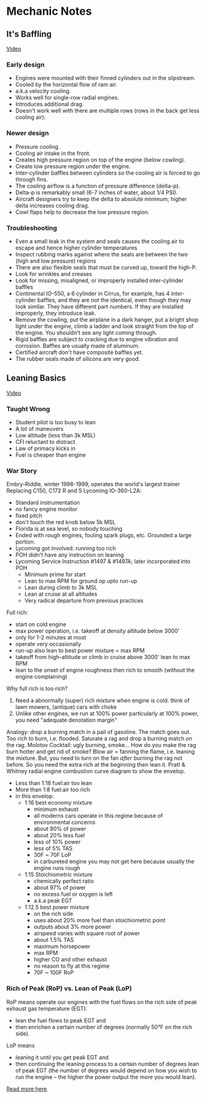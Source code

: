 # Mechanic Notes

## It's Baffling

[Video](https://youtu.be/NDwKDYleHXI)

### Early design

* Engines were mounted with their finned cylinders out in the slipstream.
* Cooled by the horizontal flow of ram air.
* a.k.a velocity cooling.
* Works well for single-row radial engines.
* Introduces additional drag.
* Doesn't work well with there are multiple rows (rows in the back get less cooling air).

### Newer design

* Pressure cooling.
* Cooling air intake in the front.
* Creates high pressure region on top of the engine (below cowling).
* Create low pressure region under the engine.
* Inter-cylinder baffles between cylinders so the cooling air is forced to go through fins.
* The cooling airflow is a function of pressure difference (delta-p).
* Delta-p is remarkably small (6-7 inches of water, about 1/4 PSI).
* Aircraft designers try to keep the delta to absolute minimum; higher delta increases cooling drag.
* Cowl flaps help to decrease the low pressure region.

### Troubleshooting

* Even a small leak in the system and seals causes the cooling air to escape and hence higher cylinder temperatures
* Inspect rubbing marks against where the seals are between the two (high and low pressure) regions
* There are also flexible seals that must be curved up, toward the high-P.
* Look for wrinkles and creases
* Look for missing, misaligned, or improperly installed inter-cylinder baffles
* Continental IO-550, a 6 cylinder in Cirrus, for example, has 4 inter-cylinder baffles, and they are not the identical, even though they may look similar. They have different part numbers. If they are installed improperly, they introduce leak.
* Remove the cowling, put the airplane in a dark hanger, put a bright shop light under the engine, climb a ladder and look straight from the top of the engine. You shouldn't see any light coming through.
* Rigid baffles are subject to cracking due to engine vibration and corrosion. Baffles are usually made of aluminum.
* Certified aircraft don't have composite baffles yet.
* The rubber seals made of silicons are very good.

## Leaning Basics

[Video](https://youtu.be/_VfiPuheeGw)

### Taught Wrong

* Student pilot is too busy to lean
* A lot of maneuvers
* Low altitude (less than 3k MSL)
* CFI reluctant to distract
* Law of primacy kicks in
* Fuel is cheaper than engine

### War Story

Embry-Riddle, winter 1998-1999, operates the world's largest trainer
Replacing C150, C172 R and S Lycoming IO-360-L2A:

* Standard instrumentation
* no fancy engine monitor
* fixed pitch
* don't touch the red knob below 5k MSL
* Florida is at sea level, so nobody touching
* Ended with rough engines, fouling spark plugs, etc. Grounded a large portion.
* Lycoming got involved: running too rich
* POH didn't have any instruction on leaning
* Lycoming Service Instruction #1497 & #1497A; later incorporated into POH
  * Minimum prime for start
  * Lean to max RPM for ground op upto run-up
  * Lean during climb to 3k MSL
  * Lean at cruise at all altitudes
  * Very radical departure from previous practices

Full rich:

* start on cold engine
* max power operation, i.e. takeoff at density altitude below 3000'
* only for 1-2 minutes at most
* operate very occasionally
* run-up also lean to best power mixture = max RPM
* takeoff from high-altitude or climb in cruise above 3000' lean to max RPM
* lean to the onset of engine roughness then rich to smooth (without the engine complaining)

Why full rich is too rich?

1. Need a abnormally (super) rich mixture when engine is cold. think of lawn mowers, (antique) cars with choke
2. Unlike other engines, we run at 100% power particularly at 100% power, you need "adequate denotation margin"

Analogy: drop a burning match in a pail of gasoline. The match goes out. Too rich to burn, i.e. flooded.
Saturate a rag and drop a burning match on the rag. Molotov Cocktail: ugly burning, smoke...
How do you make the rag burn hotter and get rid of smoke? Blow air = fanning the flame, i.e. leaning the mixture.
But, you need to turn on the fan _after_ burning the rag not before. So you need the extra rich at the beginning then lean it.
Pratt & Whitney radial engine combustion curve diagram to show the envelop.

* Less than 1:18 fuel:air too lean
* More than 1:8 fuel:air too rich
* in this envelop:
  * 1:16 best economy mixture
    * minimum exhaust
    * all moderns cars operate in this regime because of environmental concerns
    * about 90% of power
    * about 20% less fuel
    * less of 10% power
    * less of 5% TAS
    * 30F ~ 70F LoP
    * in carbureted engine you may not get here because usually the engine runs rough
  * 1:15 Stoichiometric mixture
    * chemically perfect ratio
    * about 97% of power
    * no excess fuel or oxygen is left
    * a.k.a peak EGT
  * 1:12.5 best power mixture
    * on the rich side
    * uses about 20% more fuel than stoichiometric point
    * outputs about 3% more power
    * airspeed varies with square root of power
    * about 1.5% TAS
    * maximum horsepower
    * max RPM
    * higher CO and other exhaust
    * no reason to fly at this regime
    * 70F ~ 100F RoP

### Rich of Peak (RoP) vs. Lean of Peak (LoP)

RoP means operate our engines with the fuel flows on the rich side of
peak exhaust gas temperature (EGT):

* lean the fuel flows to peak EGT and
* then enrichen a certain number of degrees (normally 50°F on the rich side). 

LoP means

* leaning it until you get peak EGT and
* then continuing the leaning process to a certain number of degrees lean of peak EGT (the number of degrees would depend on how you wish to run the engine – the higher the power output the more you would lean).

[Read more here](https://gami.com/paulferraris_leanofpeaksaga.pdf).
